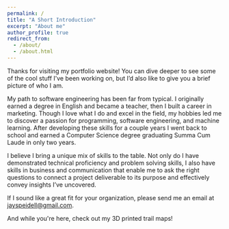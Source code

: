 ```yaml
---
permalink: /
title: "A Short Introduction"
excerpt: "About me"
author_profile: true
redirect_from:
  - /about/
  - /about.html
---
```


Thanks for visiting my portfolio website! You can dive deeper to see some of the cool stuff I’ve been working on, but I’d also like to give you a brief picture of who I am.

My path to software engineering has been far from typical. I originally earned a degree in English and became a teacher, then I built a career in marketing. Though I love what I do and excel in the field, my hobbies led me to discover a passion for programming, software engineering, and machine learning. After developing these skills for a couple years I went back to school and earned a Computer Science degree graduating Summa Cum Laude in only two years. 

I believe I bring a unique mix of skills to the table. Not only do I have demonstrated technical proficiency and problem solving skills, I also have skills in business and communication that enable me to ask the right questions to connect a project deliverable to its purpose and effectively convey insights I’ve uncovered.  

If I sound like a great fit for your organization, please send me an email at <a href="mailto:jayspeidell@gmail.com">jayspeidell@gmail.com</a>.

And while you're here, check out my 3D printed trail maps!
